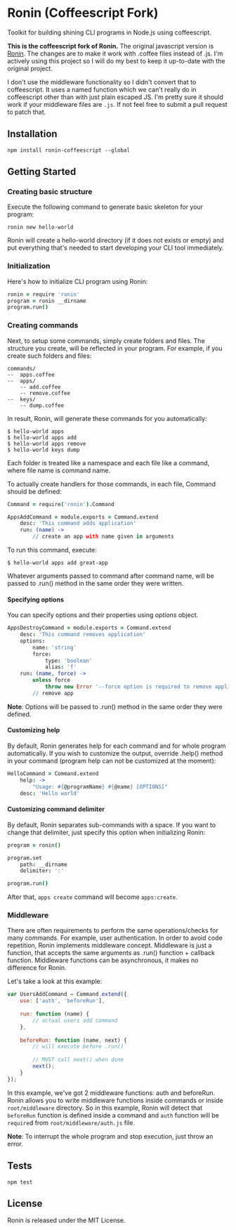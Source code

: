 # Ronin (Coffeescript Fork)

Toolkit for building shining CLI programs in Node.js using coffeescript.

**This is the coffeescript fork of Ronin.** The original javascript version is [Ronin](https://github.com/vdemedes/ronin). The changes are to make it work with .coffee files instead of .js. I'm actively using this project so I will do my best to keep it up-to-date with the original project.

I don't use the middleware functionality so I didn't convert that to coffeescript. It uses a named function which we can't really do in coffeescript other than with just plain escaped JS. I'm pretty sure it should work if your middleware files are `.js`. If not feel free to submit a pull request to patch that.

## Installation

```
npm install ronin-coffeescript --global
```

## Getting Started

### Creating basic structure

Execute the following command to generate basic skeleton for your program:

```
ronin new hello-world
```

Ronin will create a hello-world directory (if it does not exists or empty) and put everything that's needed to start developing your CLI tool immediately.

### Initialization

Here's how to initialize CLI program using Ronin:

```coffeescript
ronin = require 'ronin'
program = ronin __dirname
program.run()
```

### Creating commands

Next, to setup some commands, simply create folders and files.
The structure you create, will be reflected in your program.
For example, if you create such folders and files:

```
commands/
--  apps.coffee
--  apps/
    -- add.coffee
    -- remove.coffee
--  keys/
    -- dump.coffee
```

In result, Ronin, will generate these commands for you automatically:

```
$ hello-world apps
$ hello-world apps add
$ hello-world apps remove
$ hello-world keys dump
```

Each folder is treated like a namespace and each file like a command, where file name is command name.

To actually create handlers for those commands, in each file, Command should be defined:

```coffeescript
Command = require('ronin').Command

AppsAddCommand = module.exports = Command.extend
    desc: 'This command adds application'
    run: (name) ->
        // create an app with name given in arguments
```

To run this command, execute:

```
$ hello-world apps add great-app
```

Whatever arguments passed to command after command name, will be passed to .run() method in the same order they were written.

#### Specifying options

You can specify options and their properties using *options* object.

```coffeescript
AppsDestroyCommand = module.exports = Command.extend
    desc: 'This command removes application'
    options:
        name: 'string'
        force:
            type: 'boolean'
            alias: 'f'
    run: (name, force) ->
        unless force
            throw new Error '--force option is required to remove application'
        // remove app
```

**Note**: Options will be passed to .run() method in the same order they were defined.

#### Customizing help

By default, Ronin generates help for each command and for whole program automatically.
If you wish to customize the output, override .help() method in your command (program help can not be customized at the moment):

```coffeescript
HelloCommand = Command.extend
    help: ->
        "Usage: #{@programName} #{@name} [OPTIONS]"
    desc: 'Hello world'
```

#### Customizing command delimiter

By default, Ronin separates sub-commands with a space.
If you want to change that delimiter, just specify this option when initializing Ronin:

```coffeescript
program = ronin()

program.set
    path: __dirname
    delimiter: ':'

program.run()
```

After that, `apps create` command will become `apps:create`.


### Middleware

There are often requirements to perform the same operations/checks for many commands.
For example, user authentication.
In order to avoid code repetition, Ronin implements middleware concept.
Middleware is just a function, that accepts the same arguments as .run() function + callback function.
Middleware functions can be asynchronous, it makes no difference for Ronin.

Let's take a look at this example:

```javascript
var UsersAddCommand = Command.extend({
    use: ['auth', 'beforeRun'],
    
    run: function (name) {
        // actual users add command
    },
    
    beforeRun: function (name, next) {
        // will execute before .run()
        
        // MUST call next() when done
        next();
    }
});
```

In this example, we've got 2 middleware functions: auth and beforeRun.
Ronin allows you to write middleware functions inside commands or inside `root/middleware` directory.
So in this example, Ronin will detect that `beforeRun` function is defined inside a command and `auth` function will be `require`d from `root/middleware/auth.js` file.

**Note**: To interrupt the whole program and stop execution, just throw an error.


## Tests

```
npm test
```

## License

Ronin is released under the MIT License.
